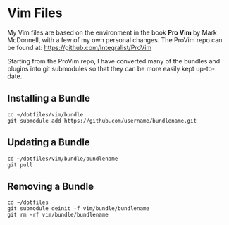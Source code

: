 # Vim Files #
My Vim files are based on the environment in the book **Pro Vim** by Mark 
McDonnell, with a few of my own personal changes. The ProVim repo can be found 
at: https://github.com/Integralist/ProVim

Starting from the ProVim repo, I have converted many of the bundles and plugins
into git submodules so that they can be more easily kept up-to-date.

## Installing a Bundle ##
    cd ~/dotfiles/vim/bundle
    git submodule add https://github.com/username/bundlename.git 

## Updating a Bundle ##
    cd ~/dotfiles/vim/bundle/bundlename
    git pull

## Removing a Bundle ##
    cd ~/dotfiles
    git submodule deinit -f vim/bundle/bundlename
    git rm -rf vim/bundle/bundlename
